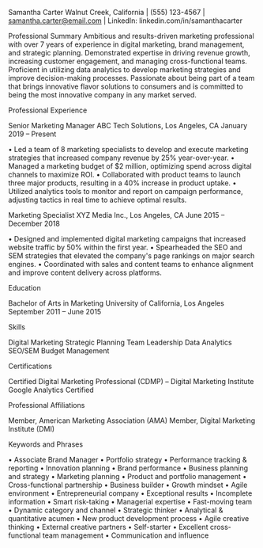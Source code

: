 Samantha Carter
Walnut Creek, California | (555) 123-4567 | [samantha.carter@email.com](mailto:samantha.carter@email.com) | LinkedIn: linkedin.com/in/samanthacarter

Professional Summary
Ambitious and results-driven marketing professional with over 7 years of experience in digital marketing, brand management, and strategic planning. Demonstrated expertise in driving revenue growth, increasing customer engagement, and managing cross-functional teams. Proficient in utilizing data analytics to develop marketing strategies and improve decision-making processes. Passionate about being part of a team that brings innovative flavor solutions to consumers and is committed to being the most innovative company in any market served.

Professional Experience

Senior Marketing Manager
ABC Tech Solutions, Los Angeles, CA
January 2019 – Present

• Led a team of 8 marketing specialists to develop and execute marketing strategies that increased company revenue by 25% year-over-year.
• Managed a marketing budget of $2 million, optimizing spend across digital channels to maximize ROI.
• Collaborated with product teams to launch three major products, resulting in a 40% increase in product uptake.
• Utilized analytics tools to monitor and report on campaign performance, adjusting tactics in real time to achieve optimal results.

Marketing Specialist
XYZ Media Inc., Los Angeles, CA
June 2015 – December 2018

• Designed and implemented digital marketing campaigns that increased website traffic by 50% within the first year.
• Spearheaded the SEO and SEM strategies that elevated the company's page rankings on major search engines.
• Coordinated with sales and content teams to enhance alignment and improve content delivery across platforms.

Education

Bachelor of Arts in Marketing
University of California, Los Angeles
September 2011 – June 2015

Skills

Digital Marketing
Strategic Planning
Team Leadership
Data Analytics
SEO/SEM
Budget Management

Certifications

Certified Digital Marketing Professional (CDMP) – Digital Marketing Institute
Google Analytics Certified

Professional Affiliations

Member, American Marketing Association (AMA)
Member, Digital Marketing Institute (DMI)

Keywords and Phrases

• Associate Brand Manager
• Portfolio strategy
• Performance tracking & reporting
• Innovation planning
• Brand performance
• Business planning and strategy
• Marketing planning
• Product and portfolio management
• Cross-functional partnership
• Business builder
• Growth mindset
• Agile environment
• Entrepreneurial company
• Exceptional results
• Incomplete information
• Smart risk-taking
• Managerial expertise
• Fast-moving team
• Dynamic category and channel
• Strategic thinker
• Analytical & quantitative acumen
• New product development process
• Agile creative thinking
• External creative partners
• Self-starter
• Excellent cross-functional team management
• Communication and influence